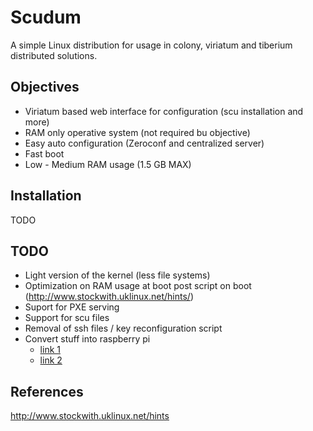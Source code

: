 # Scudum

A simple Linux distribution for usage in colony, viriatum and tiberium distributed solutions.

## Objectives

* Viriatum based web interface for configuration (scu installation and more)
* RAM only operative system (not required bu objective)
* Easy auto configuration (Zeroconf and centralized server)
* Fast boot
* Low - Medium RAM usage (1.5 GB MAX)

## Installation

TODO

## TODO

* Light version of the kernel (less file systems)
* Optimization on RAM usage at boot post script on boot (http://www.stockwith.uklinux.net/hints/)
* Suport for PXE serving
* Support for scu files
* Removal of ssh files / key reconfiguration script
* Convert stuff into raspberry pi
  * [link 1](http://akanto.wordpress.com/2012/09/25/cross-compiling-kernel-for-raspberry-pi-on-fedora-17-part-1/)
  * [link 2](http://akanto.wordpress.com/2012/10/02/cross-compiling-kernel-for-raspberry-pi-on-fedora-17-part-2/)

## References

http://www.stockwith.uklinux.net/hints
